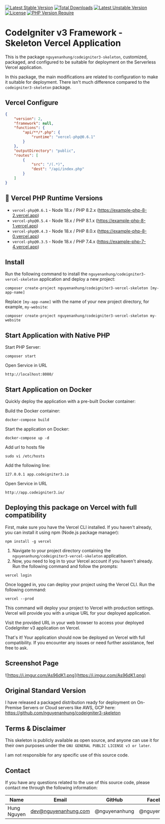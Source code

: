 [![Latest Stable Version](http://poser.pugx.org/nguyenanhung/codeigniter3-vercel-skeleton/v)](https://packagist.org/packages/nguyenanhung/codeigniter3-vercel-skeleton) [![Total Downloads](http://poser.pugx.org/nguyenanhung/codeigniter3-vercel-skeleton/downloads)](https://packagist.org/packages/nguyenanhung/codeigniter3-vercel-skeleton) [![Latest Unstable Version](http://poser.pugx.org/nguyenanhung/codeigniter3-vercel-skeleton/v/unstable)](https://packagist.org/packages/nguyenanhung/codeigniter3-vercel-skeleton) [![License](http://poser.pugx.org/nguyenanhung/codeigniter3-vercel-skeleton/license)](https://packagist.org/packages/nguyenanhung/codeigniter3-vercel-skeleton) [![PHP Version Require](http://poser.pugx.org/nguyenanhung/codeigniter3-vercel-skeleton/require/php)](https://packagist.org/packages/nguyenanhung/codeigniter3-vercel-skeleton)

# CodeIgniter v3 Framework - Skeleton Vercel Application

This is the package `nguyenanhung/codeigniter3-skeleton`, customized, packaged, and configured to be suitable for
deployment on the Serverless Vercel application.

In this package, the main modifications are related to configuration to make it suitable for deployment. There isn't
much difference compared to the `codeigniter3-skeleton` package.

## Vercel Configure

```json
{
    "version": 2,
    "framework": null,
    "functions": {
        "api/**/*.php": {
            "runtime": "vercel-php@0.6.1"
        }
    },
    "outputDirectory": "public",
    "routes": [
        {
            "src": "/(.*)",
            "dest": "/api/index.php"
        }
    ]
}
```

## 💯 Vercel PHP Runtime Versions

- `vercel-php@0.6.1` - Node 18.x / PHP 8.2.x (https://example-php-8-2.vercel.app)
- `vercel-php@0.5.4` - Node 18.x / PHP 8.1.x (https://example-php-8-1.vercel.app)
- `vercel-php@0.4.3` - Node 18.x / PHP 8.0.x (https://example-php-8-0.vercel.app)
- `vercel-php@0.3.5` - Node 18.x / PHP 7.4.x (https://example-php-7-4.vercel.app)

## Install

Run the following command to install the `nguyenanhung/codeigniter3-vercel-skeleton` application and deploy a new
project:

```shell
composer create-project nguyenanhung/codeigniter3-vercel-skeleton [my-app-name]
```

Replace `[my-app-name]` with the name of your new project directory, for example, `my-website`:

```shell
composer create-project nguyenanhung/codeigniter3-vercel-skeleton my-website
```

## Start Application with Native PHP

Start PHP Server:

```shell
composer start
```

Open Service in URL

```shell
http://localhost:8080/
```

## Start Application on Docker

Quickly deploy the application with a pre-built Docker container:

Build the Docker container:

```shell
docker-compose build
```

Start the application on Docker:

```shell
docker-compose up -d
```

Add url to hosts file

```shell
sudo vi /etc/hosts
```

Add the following line:

```shell
127.0.0.1 app.codeigniter3.io
```

Open Service in URL

```shell
http://app.codeigniter3.io/
```

## Deploying this package on Vercel with full compatibility

First, make sure you have the Vercel CLI installed. If you haven't already, you can install it using npm (Node.js
package manager):

```shell
npm install -g vercel
```

1. Navigate to your project directory containing the `nguyenanhung/codeigniter3-vercel-skeleton` application.
2. Now, you need to log in to your Vercel account if you haven't already. Run the following command and follow the
   prompts:

```shell
vercel login
```

Once logged in, you can deploy your project using the Vercel CLI. Run the following command:

```shell
vercel --prod
```

This command will deploy your project to Vercel with production settings. Vercel will provide you with a unique URL for
your deployed application.

Visit the provided URL in your web browser to access your deployed CodeIgniter v3 application on Vercel.

That's it! Your application should now be deployed on Vercel with full compatibility. If you encounter any issues or
need further assistance, feel free to ask.

## Screenshot Page

![https://i.imgur.com/As96dK1.png](https://i.imgur.com/As96dK1.png)

## Original Standard Version

I have released a packaged distribution ready for deployment on On-Premise Servers or Cloud servers like AWS, GCP
here: https://github.com/nguyenanhung/codeigniter3-skeleton

## Terms & Disclaimer

This skeleton is publicly available as open source, and anyone can use it for their own purposes under
the `GNU GENERAL PUBLIC LICENSE v3 or later`.

I am not responsible for any specific use of this source code.

## Contact

If you have any questions related to the use of this source code, please contact me through the following information:

| Name        | Email                | GitHub        | Facebook      |
|-------------|----------------------|---------------|---------------|
| Hung Nguyen | dev@nguyenanhung.com | @nguyenanhung | @nguyenanhung |

